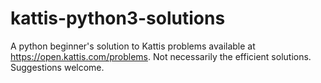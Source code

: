 # kattis-python3-solutions
A python beginner's solution to Kattis problems available at https://open.kattis.com/problems. Not necessarily the efficient solutions.  Suggestions welcome.
